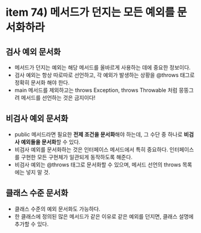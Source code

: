 # item 74) 메서드가 던지는 모든 예외를 문서화하라

## 검사 예외 문서화

* 메서드가 던지는 예외는 해당 메서드를 올바르게 사용하는 데에 중요한 정보이다.
* 검사 예외는 항상 따로따로 선언하고, 각 예외가 발생하는 상황을 @throws 태그로 정확히 문서화 해야 한다.
* main 메서드를 제외하고는 throws Exception, throws Throwable 처럼 뭉뚱그려 메서드를 선언하는 것은 금지이다!

## 비검사 예외 문서화

* public 메서드라면 필요한 **전제 조건을 문서화**해야 하는데, 그 수단 중 하나로 **비검사 예외들을 문서화**할 수 있다.
* 비검사 예외를 문서화하는 것은 인터페이스 메서드에서 특히 중요하다. 인터페이스를 구현한 모든 구현체가 일관되게 동작하도록 해준다.
* 비검사 예외는 @throws 태그로 문서화할 수 있으며, 메서드 선언의 throws 목록에는 넣지 말 것.

## 클래스 수준 문서화

* 클래스 수준의 예외 문서화도 가능하다.
* 한 클래스에 정의된 많은 메서드가 같은 이유로 같은 예외를 던지면, 클래스 설명에 추가할 수 있다.

